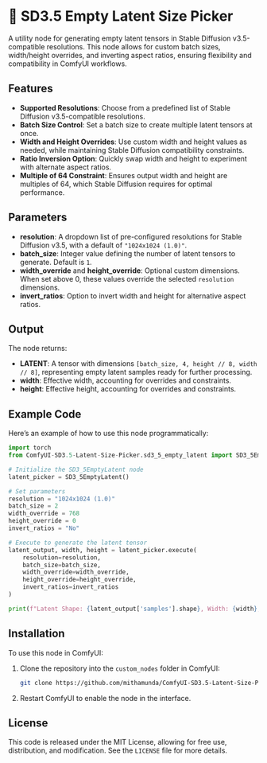 
# 🔧 SD3.5 Empty Latent Size Picker

A utility node for generating empty latent tensors in Stable Diffusion v3.5-compatible resolutions. This node allows for custom batch sizes, width/height overrides, and inverting aspect ratios, ensuring flexibility and compatibility in ComfyUI workflows.

## Features

- **Supported Resolutions**: Choose from a predefined list of Stable Diffusion v3.5-compatible resolutions.
- **Batch Size Control**: Set a batch size to create multiple latent tensors at once.
- **Width and Height Overrides**: Use custom width and height values as needed, while maintaining Stable Diffusion compatibility constraints.
- **Ratio Inversion Option**: Quickly swap width and height to experiment with alternate aspect ratios.
- **Multiple of 64 Constraint**: Ensures output width and height are multiples of 64, which Stable Diffusion requires for optimal performance.

## Parameters

- **resolution**: A dropdown list of pre-configured resolutions for Stable Diffusion v3.5, with a default of `"1024x1024 (1.0)"`.
- **batch_size**: Integer value defining the number of latent tensors to generate. Default is `1`.
- **width_override** and **height_override**: Optional custom dimensions. When set above 0, these values override the selected `resolution` dimensions.
- **invert_ratios**: Option to invert width and height for alternative aspect ratios.

## Output

The node returns:
- **LATENT**: A tensor with dimensions `[batch_size, 4, height // 8, width // 8]`, representing empty latent samples ready for further processing.
- **width**: Effective width, accounting for overrides and constraints.
- **height**: Effective height, accounting for overrides and constraints.

## Example Code

Here’s an example of how to use this node programmatically:

```python
import torch
from ComfyUI-SD3.5-Latent-Size-Picker.sd3_5_empty_latent import SD3_5EmptyLatent

# Initialize the SD3_5EmptyLatent node
latent_picker = SD3_5EmptyLatent()

# Set parameters
resolution = "1024x1024 (1.0)"
batch_size = 2
width_override = 768
height_override = 0
invert_ratios = "No"

# Execute to generate the latent tensor
latent_output, width, height = latent_picker.execute(
    resolution=resolution,
    batch_size=batch_size,
    width_override=width_override,
    height_override=height_override,
    invert_ratios=invert_ratios
)

print(f"Latent Shape: {latent_output['samples'].shape}, Width: {width}, Height: {height}")
```

## Installation

To use this node in ComfyUI:
1. Clone the repository into the `custom_nodes` folder in ComfyUI:

    ```bash
    git clone https://github.com/mithamunda/ComfyUI-SD3.5-Latent-Size-Picker.git
    ```

2. Restart ComfyUI to enable the node in the interface.

## License

This code is released under the MIT License, allowing for free use, distribution, and modification. See the `LICENSE` file for more details.

